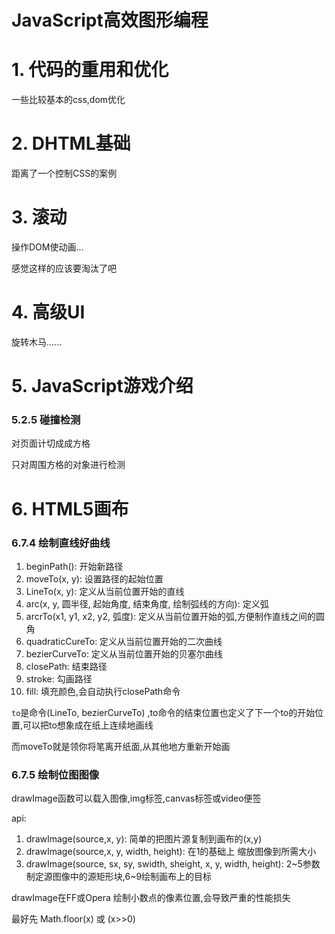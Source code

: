 # JavaScript高效图形编程

# 1. 代码的重用和优化

一些比较基本的css,dom优化

# 2. DHTML基础

距离了一个控制CSS的案例

# 3. 滚动

操作DOM使动画...

感觉这样的应该要淘汰了吧

# 4. 高级UI

旋转木马......

# 5. JavaScript游戏介绍

### 5.2.5 碰撞检测

对页面计切成成方格

只对周围方格的对象进行检测

# 6. HTML5画布

### 6.7.4 绘制直线好曲线

1. beginPath(): 开始新路径
2. moveTo(x, y): 设置路径的起始位置
3. LineTo(x, y): 定义从当前位置开始的直线
4. arc(x, y, 圆半径, 起始角度, 结束角度, 绘制弧线的方向): 定义弧
5. arcrTo(x1, y1, x2, y2, 弧度): 定义从当前位置开始的弧,方便制作直线之间的圆角
6. quadraticCureTo: 定义从当前位置开始的二次曲线
7. bezierCurveTo: 定义从当前位置开始的贝塞尔曲线
8. closePath: 结束路径
9. stroke: 勾画路径
10. fill: 填充颜色,会自动执行closePath命令

`to`是命令(LineTo, bezierCurveTo) ,to命令的结束位置也定义了下一个to的开始位置,可以把to想象成在纸上连续地画线

而moveTo就是领你将笔离开纸面,从其他地方重新开始画

### 6.7.5 绘制位图图像

drawImage函数可以载入图像,img标签,canvas标签或video便签

api:

1. drawImage(source,x, y): 简单的把图片源复制到画布的(x,y)
2. drawImage(source,x, y, width, height): 在1的基础上 缩放图像到所需大小
3. drawImage(source, sx, sy, swidth, sheight, x, y, width, height): 2~5参数制定源图像中的源矩形块,6~9绘制画布上的目标

drawImage在FF或Opera 绘制小数点的像素位置,会导致严重的性能损失

最好先 Math.floor(x) 或 (x>>0)


